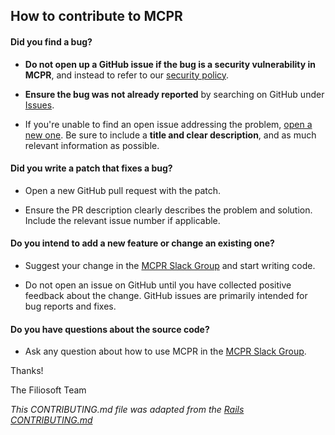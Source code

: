 ## How to contribute to MCPR

#### **Did you find a bug?**

* **Do not open up a GitHub issue if the bug is a security vulnerability
  in MCPR**, and instead to refer to our [security policy](SECURITY.md).

* **Ensure the bug was not already reported** by searching on GitHub under [Issues](https://github.com/mcpr/mcpr/issues).

* If you're unable to find an open issue addressing the problem, [open a new one](https://github.com/mcpr/mcpr/issues/new). Be sure to include a **title and clear description**, and as much relevant information as possible.

#### **Did you write a patch that fixes a bug?**

* Open a new GitHub pull request with the patch.

* Ensure the PR description clearly describes the problem and solution. Include the relevant issue number if applicable.

#### **Do you intend to add a new feature or change an existing one?**

* Suggest your change in the [MCPR Slack Group](https://slack.mcpr.io) and start writing code.

* Do not open an issue on GitHub until you have collected positive feedback about the change. GitHub issues are primarily intended for bug reports and fixes.

#### **Do you have questions about the source code?**

* Ask any question about how to use MCPR in the [MCPR Slack Group](https://slack.mcpr.io).

Thanks!

The Filiosoft Team


_This CONTRIBUTING.md file was adapted from the [Rails CONTRIBUTING.md](https://github.com/rails/rails/blob/master/CONTRIBUTING.md)_
